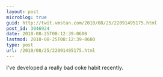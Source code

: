 ```yaml
---
layout: post
microblog: true
guid: http://twit.vmstan.com/2010/08/25/22091495175.html
post_id: 3046924
date: 2010-08-25T08:12:39-0600
lastmod: 2010-08-25T08:12:39-0600
type: post
url: /2010/08/25/22091495175.html
---
```

I've developed a really bad coke habit recently.
